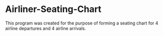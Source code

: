 # Airliner-Seating-Chart
This program was created for the purpose of forming a seating chart for 4 airline departures and 4 airline arrivals.
